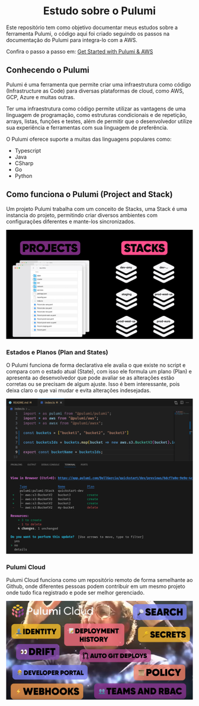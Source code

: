 # <center>Estudo sobre o Pulumi</center>

Este repositório tem como objetivo documentar meus estudos sobre a ferramenta Pulumi, o código aqui foi criado seguindo os passos na documentação do Pulumi para integra-lo com a AWS.

Confira o passo a passo em: [Get Started with Pulumi & AWS](https://www.pulumi.com/docs/iac/get-started/aws/)

## Conhecendo o Pulumi

Pulumi é uma ferramenta que permite criar uma infraestrutura como código (Infrastructure as Code) para diversas plataformas de cloud, como AWS, GCP, Azure e muitas outras.

Ter uma infraestrutura como código permite utilizar as vantagens de uma linguagem de programação, como estruturas condicionais e de repetição, arrays, listas, funções e testes, além de permitir que o desenvolvedor utilize sua experiência e ferramentas com sua linguagem de preferência.

O Pulumi oferece suporte a muitas das linguagens populares como:

* Typescript 
* Java
* CSharp
* Go
* Python

## Como funciona o Pulumi (Project and Stack)

Um projeto Pulumi trabalha com um conceito de Stacks, uma Stack é uma instancia do projeto, permitindo criar diversos ambientes com configurações diferentes e mante-los sincronizados.

![alt text](assets/structure.png)

### Estados e Planos (Plan and States)

O Pulumi funciona de forma declarativa ele avalia o que existe no script e compara com o estado atual (State), com isso ele formula um plano (Plan) e apresenta ao desenvolvedor que pode avaliar se as alterações estão corretas ou se precisam de algum ajuste.
Isso é bem interessante, pois deixa claro o que vai mudar e evita alterações indesejadas.

![alt text](assets/plan.png)

### Pulumi Cloud

Pulumi Cloud funciona como um repositório remoto de forma semelhante ao Github, onde diferentes pessoas podem contribuir em um mesmo projeto onde tudo fica registrado e pode ser melhor gerenciado.

![alt text](assets/pulumi_cloud.png)